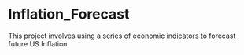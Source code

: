 # Inflation_Forecast
This project involves using a series of economic indicators to forecast future US Inflation
